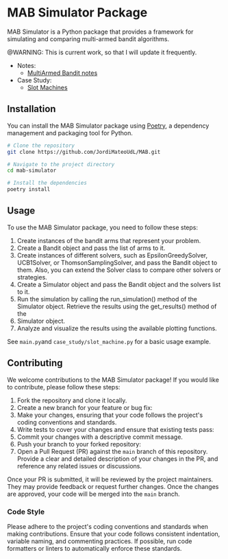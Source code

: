 # MAB Simulator Package

MAB Simulator is a Python package that provides a framework for simulating and comparing multi-armed bandit algorithms.

@WARNING: This is current work, so that I will update it frequently.

* Notes:
    * [MultiArmed Bandit notes](docs/MAB.md)
* Case Study:
    * [Slot Machines](docs/SlotMachine.md)

## Installation

You can install the MAB Simulator package using [Poetry](https://python-poetry.org/), a dependency management and packaging tool for Python.

```bash
# Clone the repository
git clone https://github.com/JordiMateoUdL/MAB.git

# Navigate to the project directory
cd mab-simulator

# Install the dependencies
poetry install
```
## Usage
To use the MAB Simulator package, you need to follow these steps:

1. Create instances of the bandit arms that represent your problem.
2. Create a Bandit object and pass the list of arms to it.
3. Create instances of different solvers, such as EpsilonGreedySolver, UCB1Solver, or ThomsonSamplingSolver, and pass the Bandit object to them. Also, you can extend the Solver class to compare other solvers or strategies.
4. Create a Simulator object and pass the Bandit object and the solvers list to it.
5. Run the simulation by calling the run_simulation() method of the Simulator object.
Retrieve the results using the get_results() method of the 
6. Simulator object.
7. Analyze and visualize the results using the available plotting functions.

See ```main.py```and ```case_study/slot_machine.py``` for a basic usage example.

## Contributing

We welcome contributions to the MAB Simulator package! If you would like to contribute, please follow these steps:

1. Fork the repository and clone it locally.
2. Create a new branch for your feature or bug fix:
3. Make your changes, ensuring that your code follows the project's coding conventions and standards.
4. Write tests to cover your changes and ensure that existing tests pass:
5. Commit your changes with a descriptive commit message.
6. Push your branch to your forked repository:
7. Open a Pull Request (PR) against the `main` branch of this repository. Provide a clear and detailed description of your changes in the PR, and reference any related issues or discussions.

Once your PR is submitted, it will be reviewed by the project maintainers. They may provide feedback or request further changes. Once the changes are approved, your code will be merged into the `main` branch.

### Code Style

Please adhere to the project's coding conventions and standards when making contributions. Ensure that your code follows consistent indentation, variable naming, and commenting practices. If possible, run code formatters or linters to automatically enforce these standards.





